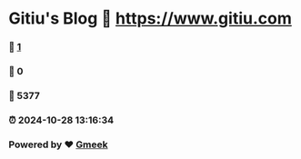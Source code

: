 # Gitiu's Blog :link: https://www.gitiu.com 
### :page_facing_up: [1](https://www.gitiu.com/tag.html) 
### :speech_balloon: 0 
### :hibiscus: 5377 
### :alarm_clock: 2024-10-28 13:16:34 
### Powered by :heart: [Gmeek](https://github.com/Meekdai/Gmeek)

